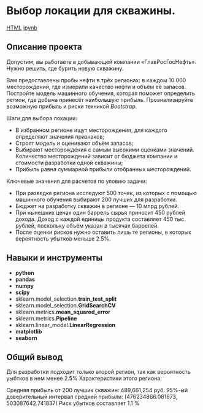 # Выбор локации для скважины.

[HTML](https://github.com/OlushkaZ/Portfolio/blob/main/oil%20location/oil_location.html)     [ipynb](https://github.com/OlushkaZ/Portfolio/blob/main/oil%20location/oil_location.ipynb)

## Описание проекта

Допустим, вы работаете в добывающей компании «ГлавРосГосНефть». Нужно решить, где бурить новую скважину.

Вам предоставлены пробы нефти в трёх регионах: в каждом 10 000 месторождений, где измерили качество нефти и объём её запасов. Постройте модель машинного обучения, которая поможет определить регион, где добыча принесёт наибольшую прибыль. Проанализируйте возможную прибыль и риски техникой *Bootstrap.*

Шаги для выбора локации:

- В избранном регионе ищут месторождения, для каждого определяют значения признаков;
- Строят модель и оценивают объём запасов;
- Выбирают месторождения с самым высокими оценками значений. Количество месторождений зависит от бюджета компании и стоимости разработки одной скважины;
- Прибыль равна суммарной прибыли отобранных месторождений.

Ключевые значения для расчетов по уловию задачи:

- При разведке региона исследуют 500 точек, из которых с помощью машинного обучения выбирают 200 лучших для разработки.
- Бюджет на разработку скважин в регионе — 10 млрд рублей.
- При нынешних ценах один баррель сырья приносит 450 рублей дохода. Доход с каждой единицы продукта составляет 450 тыс. рублей, поскольку объём указан в тысячах баррелей.
- После оценки рисков нужно оставить лишь те регионы, в которых вероятность убытков меньше 2.5%.

## Навыки и инструменты

- **python**
- **pandas**
- **numpy**
- **scipy**
- sklearn.model_selection.**train_test_split**
- sklearn.model_selection.**GridSearchCV**
- sklearn.metrics.**mean_squared_error**
- sklearn.metrics.**Pipeline**
- sklearn.linear_model.**LinearRegression**
- **matplotlib**
- **seaborn**


## 

## Общий вывод

Для разработки подходит только второй регион, так как вероятность уыбтков в нем менее 2.5%
Характеристики этого региона:

Средняя прибыль от 200 лучших скважин: 489,661,254 руб.
95%-ый доверительный интервал средней прибыли: (476234866.081673, 503087642.741837)
Риск убытков составляет 1.1 %

